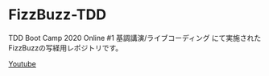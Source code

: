 # FizzBuzz-TDD
TDD Boot Camp 2020 Online #1 基調講演/ライブコーディング にて実施されたFizzBuzzの写経用レポジトリです。

[Youtube](https://youtu.be/Q-FJ3XmFlT8)